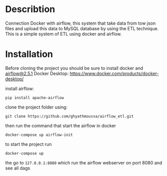 # Describtion
Connection Docker with airflow, this system that take data from tow json files and upload this data to MySQL database by using the ETL 
technique.
This is a simple system of ETL using docker and airflow.
# Installation
Before cloning the project you should be sure to install docker and airflow@2.5.1
Docker Desktop: https://www.docker.com/products/docker-desktop/

install airflow:
```
pip install apache-airflow
```
clone the project folder using:
```
git clone https://github.com/ghyathmoussa/airflow_etl.git
```
then run the command that start the airflow in docker
```
docker-compose up airflow-init
```

to start the project run
```
docker-compose up
```

the go to `127.0.0.1:8080` which run the airflow webserver on port 8080 and see all dags